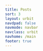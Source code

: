 ```yaml
---
title: Posts
sort: 3
layout: urbit
navdpad: false
navmode: navbar
navclass: urbit
navhome: /main
footer: true
---
```


<list dataPreview="true" dataType="post" className="blog"></list>
